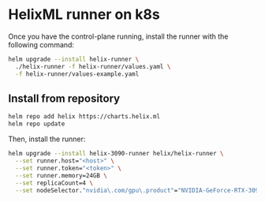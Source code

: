 # HelixML runner on k8s

Once you have the control-plane running, install the runner with the following command:

```bash
helm upgrade --install helix-runner \
  ./helix-runner -f helix-runner/values.yaml \
  -f helix-runner/values-example.yaml
```

## Install from repository

```bash
helm repo add helix https://charts.helix.ml 
helm repo update
```

Then, install the runner:

```bash
helm upgrade --install helix-3090-runner helix/helix-runner \
  --set runner.host="<host>" \
  --set runner.token="<token>" \
  --set runner.memory=24GB \
  --set replicaCount=4 \
  --set nodeSelector."nvidia\.com/gpu\.product"="NVIDIA-GeForce-RTX-3090-Ti"
```